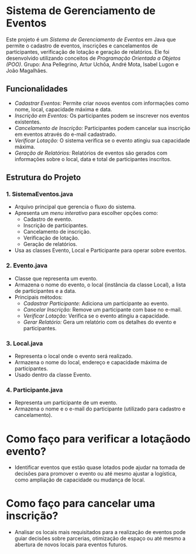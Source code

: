 # Sistema de Gerenciamento de Eventos

Este projeto é um *Sistema de Gerenciamento de Eventos* em Java que permite o cadastro de eventos, inscrições e cancelamentos de participantes, verificação de lotação e geração de relatórios. Ele foi desenvolvido utilizando conceitos de *Programação Orientada a Objetos (POO)*.
Grupo: Ana Pellegrino, Artur Uchôa, André Mota, Isabel Lugon e João Magalhães.

## Funcionalidades

- *Cadastrar Eventos:* Permite criar novos eventos com informações como nome, local, capacidade máxima e data.
- *Inscrição em Eventos:* Os participantes podem se inscrever nos eventos existentes.
- *Cancelamento de Inscrição:* Participantes podem cancelar sua inscrição em eventos através do e-mail cadastrado.
- *Verificar Lotação:* O sistema verifica se o evento atingiu sua capacidade máxima.
- *Geração de Relatórios:* Relatórios de eventos são gerados com informações sobre o local, data e total de participantes inscritos.

## Estrutura do Projeto

### 1. SistemaEventos.java
- Arquivo principal que gerencia o fluxo do sistema.
- Apresenta um *menu interativo* para escolher opções como:
  - Cadastro de evento.
  - Inscrição de participantes.
  - Cancelamento de inscrição.
  - Verificação de lotação.
  - Geração de relatórios.
- Usa as classes Evento, Local e Participante para operar sobre eventos.

### 2. Evento.java
- Classe que representa um evento.
- Armazena o nome do evento, o local (instância da classe Local), a lista de participantes e a data.
- Principais métodos:
  - *Cadastrar Participante:* Adiciona um participante ao evento.
  - *Cancelar Inscrição:* Remove um participante com base no e-mail.
  - *Verificar Lotação:* Verifica se o evento atingiu a capacidade.
  - *Gerar Relatório:* Gera um relatório com os detalhes do evento e participantes.

### 3. Local.java
- Representa o local onde o evento será realizado.
- Armazena o nome do local, endereço e capacidade máxima de participantes.
- Usado dentro da classe Evento.

### 4. Participante.java
- Representa um participante de um evento.
- Armazena o nome e o e-mail do participante (utilizado para cadastro e cancelamento).


# Como faço para verificar a lotaçãodo evento?
- Identificar eventos que estão quase lotados pode ajudar na tomada de decisões para promover o evento ou até mesmo ajustar a logística, como ampliação de capacidade ou mudança de local.

# Como faço para cancelar uma inscrição?
- Analisar os locais mais requisitados para a realização de eventos pode guiar decisões sobre parcerias, otimização de espaço ou até mesmo a abertura de novos locais para eventos futuros.
